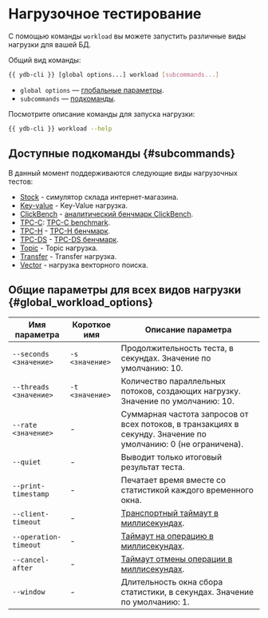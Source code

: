 # Нагрузочное тестирование

С помощью команды `workload` вы можете запустить различные виды нагрузки для вашей БД.

Общий вид команды:

```bash
{{ ydb-cli }} [global options...] workload [subcommands...]
```

* `global options` — [глобальные параметры](../../../commands/global-options.md).
* `subcommands` — [подкоманды](#subcommands).

Посмотрите описание команды для запуска нагрузки:

```bash
{{ ydb-cli }} workload --help
```

## Доступные подкоманды {#subcommands}

В данный момент поддерживаются следующие виды нагрузочных тестов:

* [Stock](../stock.md) - симулятор склада интернет-магазина.
* [Key-value](../../../workload-kv.md) - Key-Value нагрузка.
* [ClickBench](../../../workload-click-bench.md) - [аналитический бенчмарк ClickBench](https://github.com/ClickHouse/ClickBench).
* [TPC-C](../../../workload-tpcc.md): [TPC-C benchmark](https://www.tpc.org/tpcc/).
* [TPC-H](../../../workload-tpch.md) - [TPC-H бенчмарк](https://www.tpc.org/tpch/).
* [TPC-DS](../../../workload-tpcds.md) - [TPC-DS бенчмарк](https://www.tpc.org/tpcds/).
* [Topic](../../../workload-topic.md) - Topic нагрузка.
* [Transfer](../../../workload-transfer.md) - Transfer нагрузка.
* [Vector](../../../workload-vector.md) - нагрузка векторного поиска.

## Общие параметры для всех видов нагрузки {#global_workload_options}

Имя параметра | Короткое имя | Описание параметра
---|---|---
`--seconds <значение>` | `-s <значение>` | Продолжительность теста, в секундах. Значение по умолчанию: 10.
`--threads <значение>` | `-t <значение>` | Количество параллельных потоков, создающих нагрузку. Значение по умолчанию: 10.
`--rate <значение>` | - | Суммарная частота запросов от всех потоков, в транзакциях в секунду. Значение по умолчанию: 0 (не ограничена).
`--quiet` | - | Выводит только итоговый результат теста.
`--print-timestamp` | - | Печатает время вместе со статистикой каждого временного окна.
`--client-timeout` | - | [Транспортный таймаут в миллисекундах](../../../../../dev/timeouts.md).
`--operation-timeout` | - | [Таймаут на операцию в миллисекундах](../../../../../dev/timeouts.md).
`--cancel-after` | - | [Таймаут отмены операции в миллисекундах](../../../../../dev/timeouts.md).
`--window` | - | Длительность окна сбора статистики, в секундах. Значение по умолчанию: 1.
